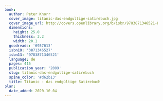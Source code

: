 ```yaml
---
book:
  author: Peter Knorr
  cover_image: titanic-das-endgultige-satirebuch.jpg
  cover_image_url: http://covers.openlibrary.org/b/isbn/9783871346521-L.jpg
  dimensions:
    height: 25.0
    thickness: 3.2
    width: 20.1
  goodreads: '6957613'
  isbn10: '3871346527'
  isbn13: '9783871346521'
  language: de
  pages: 415
  publication_year: '2009'
  slug: titanic-das-endgultige-satirebuch
  spine_color: '#d62b13'
  title: Titanic - das endgültige Satirebuch
plan:
  date_added: 2020-10-04
---
```

